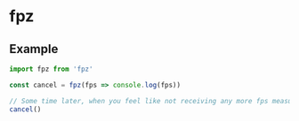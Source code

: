 # fpz

## Example

```js
import fpz from 'fpz'

const cancel = fpz(fps => console.log(fps))

// Some time later, when you feel like not receiving any more fps measurements
cancel()
```

